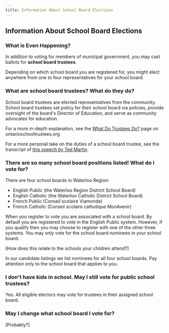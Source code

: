 ```yaml
---
title: Information About School Board Elections
---
```


Information About School Board Elections
----------------------------------------

### What is Even Happening?

In addition to voting for members of municipal government, you may
cast ballots for **school board trustees**. 

Depending on which school board you are registered for, you might
elect anywhere from one to four representatives for your school board. 


### What are school board trustees? What do they do?

School board trustees are elected representatives from the community. 
School board trustees set
policy for their school board via policies, provide oversight of the
board's Director of Education, and serve as community advocates for
education. 

For a more in-depth explanation, see the [What Do Trustees
Do?](http://elections.ontarioschooltrustees.org/WhatDoTrusteesDo/SchoolBoardTrustees.aspx)
page on ontarioschooltrustees.org

For a more personal take on the duties of a school board trustee, see
the transcript of [this speech by Ted
Martin](./ted-martin-on-being-a-trustee).


### There are so many school board positions listed! What do I vote for?

There are four school boards in Waterloo Region: 

- English Public (the Waterloo Region District School Board)
- English Catholic (the Waterloo Catholic District School Board)
- French Public (Conseil scolaire Viamonde)
- French Catholic (Conseil scolaire catholique MonAvenir)

When you register to vote you are associated with a school board. By
default you are registered to vote in the English Public system.
However, if you qualify then you may choose to register with one of
the other three systems. You may only vote for the school board
nominees in your school board. 

[How does this relate to the schools your children attend?]

In our candidate listings we list nominees for all four school boards.
Pay attention only to the school board that applies to you.


### I don't have kids in school. May I still vote for public school trustees?

Yes. All eligible electors may vote for trustees in their assigned
school board. 


### May I change what school board I vote for?

[Probably?]
